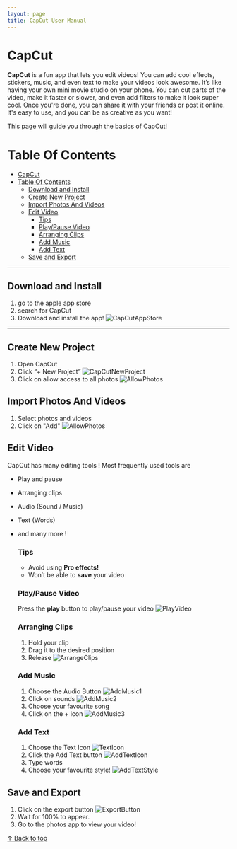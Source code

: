 ```yaml
---
layout: page
title: CapCut User Manual
---
```

# CapCut
**CapCut** is a fun app that lets you edit videos! You can add cool effects, stickers, music, and even text to make your videos look awesome. It’s like having your own mini movie studio on your phone. You can cut parts of the video, make it faster or slower, and even add filters to make it look super cool. Once you're done, you can share it with your friends or post it online. It's easy to use, and you can be as creative as you want!

This page will guide you through the basics of CapCut!

# Table Of Contents
- [CapCut](#capcut)
- [Table Of Contents](#table-of-contents)
  - [Download and Install](#download-and-install)
  - [Create New Project](#create-new-project)
  - [Import Photos And Videos](#import-photos-and-videos)
  - [Edit Video](#edit-video)
    - [Tips](#tips)
    - [Play/Pause Video](#playpause-video)
    - [Arranging Clips](#arranging-clips)
    - [Add Music](#add-music)
    - [Add Text](#add-text)
  - [Save and Export](#save-and-export)

--------------------------------------------------------------------------------------------------------------------

## Download and Install

1. go to the apple app store
2. search for CapCut
3. Download and install the app!
![CapCutAppStore](images/capcut_images/capcutstore.png)

---

## Create New Project
1. Open CapCut
2. Click “+ New Project”
![CapCutNewProject](images/capcut_images/new_project.png)
3. Click on allow access to all photos
![AllowPhotos](images/capcut_images/allow_all_photos.png)

## Import Photos And Videos
1. Select photos and videos
2. Click on "Add"
![AllowPhotos](images/capcut_images/add_photos.png)

## Edit Video
CapCut has many editing tools !
Most frequently used tools are
- Play and pause
- Arranging clips
- Audio (Sound / Music)
- Text (Words)
- and many more !

  ### Tips
  - Avoid using **Pro effects!**
  - Won’t be able to **save** your video
  ### Play/Pause Video
  Press the **play** button to play/pause your video
  ![PlayVideo](images/capcut_images/play_video.png)
  ### Arranging Clips
  1. Hold your clip
  2. Drag it to the desired position
  3. Release
  ![ArrangeClips](images/capcut_images/arrange_clips.png)

  ### Add Music
  1. Choose the Audio Button
  ![AddMusic1](images/capcut_images/add_music_1.png)
  2. Click on sounds
  ![AddMusic2](images/capcut_images/add_music_2.png)
  3. Choose your favourite song
  4. Click on the + icon
  ![AddMusic3](images/capcut_images/add_music_3.png)
  ### Add Text
  1. Choose the Text Icon
  ![TextIcon](images/capcut_images/text_icon.png)
  2. Click the Add Text button
  ![AddTextIcon](images/capcut_images/add_text_icon.png)
  3. Type words
  4. Choose your favourite style!
  ![AddTextStyle](images/capcut_images/add_text_style.png)
## Save and Export
1. Click on the export button
  ![ExportButton](images/capcut_images/export_button.png)
2. Wait for 100% to appear. 
3. Go to the photos app to view your video!
   

[↑ Back to top](#table-of-contents)
